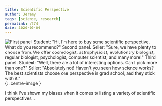 ```yaml
---
title: Scientific Perspective
author: Jeremy
tags: [science, research]
permalink: /274
date: 2020-05-04
---
```


![First panel. Student: "Hi, I'm here to buy some scientific perspective. What do you recommend?" Second panel. Seller: "Sure, we have plenty to choose from. We offer cosmologist, astrophysicist, evolutionary biologist, regular biologist, psychologist, computer scientist, and many more!" Third panel. Student: "Well, there are a lot of interesting options. Can I pick more than one?" Seller: "Absolutely not! Haven't you seen how science works? The best scientists choose one perspective in grad school, and they stick with it."](https://res.cloudinary.com/dh3hm8pb7/image/upload/c_scale,q_auto:best,w_615/v1535842782/Handwaving/Published/ScientificPerspective.png){: .centre-image }

I think I've shown my biases when it comes to listing a variety of scientific perspectives...
